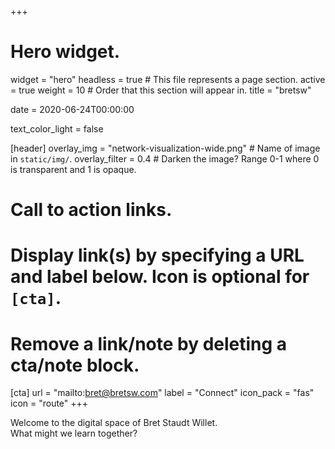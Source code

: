 +++
# Hero widget.
widget = "hero"
headless = true   # This file represents a page section.
active = true
weight = 10  # Order that this section will appear in.
title = "bretsw"

date = 2020-06-24T00:00:00

text_color_light = false

[header]
  overlay_img = "network-visualization-wide.png"  # Name of image in `static/img/`.
  overlay_filter = 0.4  # Darken the image? Range 0-1 where 0 is transparent and 1 is opaque.

# Call to action links.
#   Display link(s) by specifying a URL and label below. Icon is optional for `[cta]`.
#   Remove a link/note by deleting a cta/note block.
[cta]
  url = "mailto:bret@bretsw.com"
  label = "Connect"
  icon_pack = "fas"
  icon = "route"
+++

Welcome to the digital space of Bret Staudt Willet.  
What might we learn together?